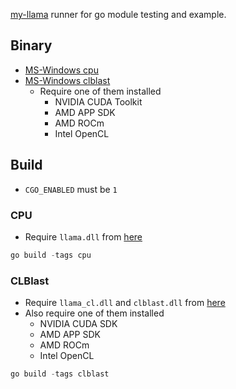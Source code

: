 [my-llama](https://github.com/edp1096/my-llama) runner for go module testing and example.

## Binary
* [MS-Windows cpu](https://github.com/edp1096/my-llama/releases/download/v0.1.15/my-llama_cpu.zip)
* [MS-Windows clblast](https://github.com/edp1096/my-llama/releases/download/v0.1.15/my-llama_cl.zip)
    * Require one of them installed
        * NVIDIA CUDA Toolkit
        * AMD APP SDK
        * AMD ROCm
        * Intel OpenCL


## Build

* `CGO_ENABLED` must be `1`

### CPU
* Require `llama.dll` from [here](https://github.com/edp1096/my-llama/releases)
```powershell
go build -tags cpu
```

### CLBlast
* Require `llama_cl.dll` and `clblast.dll` from [here](https://github.com/edp1096/my-llama/releases)
* Also require one of them installed
    * NVIDIA CUDA SDK
    * AMD APP SDK
    * AMD ROCm
    * Intel OpenCL
```powershell
go build -tags clblast
```
